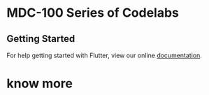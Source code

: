 # MDC-100 Series of Codelabs

## Getting Started

For help getting started with Flutter, view our online
[documentation](https://flutter.io/).

# know more